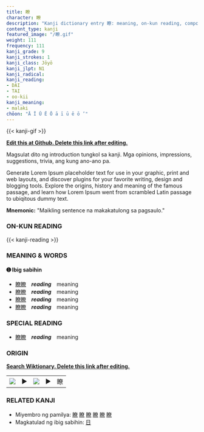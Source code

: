```yaml
---
title: 瞭
character: 瞭
description: "Kanji dictionary entry 瞭: meaning, on-kun reading, compounds, origin, related kanji"
content_type: kanji
featured_image: "/瞭.gif"
weight: 111
frequency: 111
kanji_grade: 9
kanji_strokes: 1
kanji_class: Jōyō
kanji_jlpt: N1
kanji_radical: 
kanji_reading: 
- DAI
- TAI
- oo-kii
kanji_meaning:
- malaki
chōon: "Ā Ī Ū Ē Ō ā ī ū ē ō ’"
---
```

[//]: # (Don't edit the line below. Kanji animated GIF code is automatically generated.)
{{< kanji-gif >}}

[//]: # (Edit below this line.)

**[Edit this at Github. Delete this link after editing.](https://github.com/tim0g/tim/tree/main/content/kanji/瞭/index.md)**

Magsulat dito ng introduction tungkol sa kanji. Mga opinions, impressions, suggestions, trivia, ang kung ano-ano pa.

Generate Lorem Ipsum placeholder text for use in your graphic, print and web layouts, and discover plugins for your favorite writing, design and blogging tools. Explore the origins, history and meaning of the famous passage, and learn how Lorem Ipsum went from scrambled Latin passage to ubiqitous dummy text.
 
**Mnemonic:** "Maikling sentence na makakatulong sa pagsaulo."

### ON-KUN READING

[//]: # (Don't edit the line below. ON-KUN READING code is automatically generated.)
{{< kanji-reading >}}

### MEANING & WORDS

#### ➊ **Ibig sabihin**
  - [瞭](../瞭)[瞭](../瞭)　***reading***　meaning
  - [瞭](../瞭)[瞭](../瞭)　***reading***　meaning
  - [瞭](../瞭)[瞭](../瞭)　***reading***　meaning
  - [瞭](../瞭)[瞭](../瞭)　***reading***　meaning

### SPECIAL READING
  - [瞭](../瞭)[瞭](../瞭)　***reading***　meaning

### ORIGIN

**[Search Wiktionary. Delete this link after editing.](https://wiktionary.org/wiki/瞭)**
<table class="kanji-table"><tr><td>
<img src="60px-瞭-bronze.svg.png">
</td><td>▶</td><td>
<img src="60px-瞭-oracle.svg.png">
</td><td>▶</td>
<td class="kanji-origin">瞭</td>
</tr></table>

### RELATED KANJI
- Miyembro ng pamilya: [瞭](../瞭) [瞭](../瞭) [瞭](../瞭) [瞭](../瞭) [瞭](../瞭) [瞭](../瞭)
- Magkatulad ng ibig sabihin: [日](../日)
